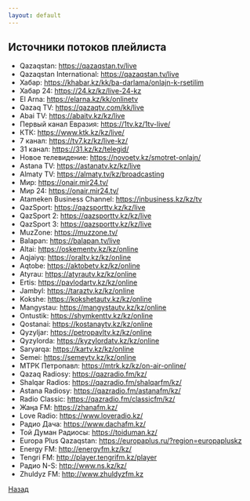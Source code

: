 ```yaml
---
layout: default
---
```


## Источники потоков плейлиста

* Qazaqstan: https://qazaqstan.tv/live
* Qazaqstan International: https://qazaqstan.tv/live
* Хабар: https://khabar.kz/kk/ba-darlama/onlajn-k-rsetilim
* Хабар 24: https://24.kz/kz/live-24-kz
* El Arna: https://elarna.kz/kk/onlinetv
* Qazaq TV: https://qazaqtv.com/kk/live
* Abai TV: https://abaitv.kz/kz/live
* Первый канал Евразия: https://1tv.kz/1tv-live/
* КТК: https://www.ktk.kz/kz/live/
* 7 канал: https://tv7.kz/kz/live-kz/
* 31 канал: https://31.kz/kz/telegid/
* Новое телевидение: https://novoetv.kz/smotret-onlajn/
* Astana TV: https://astanatv.kz/kz/live
* Almaty TV: https://almaty.tv/kz/broadcasting
* Мир: https://onair.mir24.tv/
* Мир 24: https://onair.mir24.tv/
* Atameken Business Channel: https://inbusiness.kz/kz/tv
* QazSport: https://qazsporttv.kz/kz/live
* QazSport 2: https://qazsporttv.kz/kz/live
* QazSport 3: https://qazsporttv.kz/kz/live
* MuzZone: https://muzzone.tv/
* Balapan: https://balapan.tv/live
* Altai: https://oskementv.kz/kz/online
* Aqjaiyq: https://oraltv.kz/kz/online
* Aqtobe: https://aktobetv.kz/kz/online
* Atyrau: https://atyrautv.kz/kz/online
* Ertis: https://pavlodartv.kz/kz/online
* Jambyl: https://taraztv.kz/kz/online
* Kokshe: https://kokshetautv.kz/kz/online
* Mangystau: https://mangystautv.kz/kz/online
* Ontustik: https://shymkenttv.kz/kz/online
* Qostanai: https://kostanaytv.kz/kz/online
* Qyzyljar: https://petropavltv.kz/kz/online
* Qyzylorda: https://kyzylordatv.kz/kz/online
* Saryarqa: https://kartv.kz/kz/online
* Semei: https://semeytv.kz/kz/online
* МТРК Петропавл: https://mtrk.kz/kz/on-air-online/
* Qazaq Radiosy: https://qazradio.fm/kz/
* Shalqar Radios: https://qazradio.fm/shalqarfm/kz/
* Astana Radiosy: https://qazradio.fm/astanafm/kz/
* Radio Classic: https://qazradio.fm/classicfm/kz/
* Жаңа FM: https://zhanafm.kz/
* Love Radio: https://www.loveradio.kz/
* Радио Дача: https://www.dachafm.kz/
* Той Думан Радиосы: https://toiduman.kz/
* Europa Plus Qazaqstan: https://europaplus.ru/?region=europapluskz
* Energy FM: http://energyfm.kz/kz/
* Tengri FM: http://player.tengrifm.kz/player
* Радио N-S: http://www.ns.kz/kz/
* Zhuldyz FM: http://www.zhuldyzfm.kz

[Назад](./)
